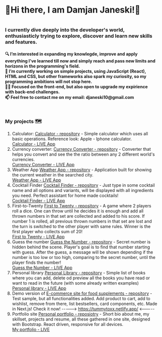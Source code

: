 <h1>👋Hi there, I am Damjan Janeski!👋<h1>

<h3>
 I currently dive deeply into the developer's world, enthusiasticly trying to explore, discover and learn new skills and features. </br>
 </h3>
 <h4>
🔍 I’m interested in expanding my knowlegde, improve and apply everything I've learned till now and simply reach and pass new limits and horizons in the programming's field.</br>
‎‍💼 I’m currently working on simple projects, using JavaScript (React), HTML and CSS, but other frameworks also spark my curiosity, so my programming ambitions will not stop here.</br>
👨‍💻 Focused on the front-end, but also open to upgrade my expirience with back-end challenges. </br>
📫 Feel free to contact me on my email: djaneski10@gmail.com</p></br></h4>

### My projects 🗺️
1. Calculator: <a href='https://github.com/damjanjaneski/calculator'>Calculator - repository</a> - Simple calculator which uses all basic operations. Reference look: Apple - Iphone calculator. <br> 
<a href='https://my-apple-calc.netlify.app'>Calculator - LIVE App</a>
2. Currency converter: <a href='https://github.com/damjanjaneski/currency-converter'>Currency Converter - repository</a> - Converter that helps you convert and see the the ratio between any 2 different world's currencies. <br>
<a href='https://my-currency.netlify.app'>Currency Converter - LIVE App</a>
3. Weather App <a href='https://github.com/damjanjaneski/weather-app'>Weather App - repository</a> - Application built for showing the current weather in the searched city. <br> 
<a href='https://weather-info-check.netlify.app'>Weather App - LIVE App</a>
4. Cocktail Finder <a href='https://github.com/damjanjaneski/cocktail-finder'> Cocktail Finder - repository</a> - Just type in some cocktail name and all options and variants, will be displayed with all ingredients you need. Perfect assistant for home made cocktails! <br>
<a href='https://all-cocktails.netlify.app'>Cocktail Finder - LIVE App</a>
5. First-to-Twenty <a href='https://github.com/damjanjaneski/first-to-twenty'>First to Twenty - repository</a> - A game where 2 players roll a dice. One can throw until he decides it is enough and add all thrown numbers in that set are collected and added to his score. If number 1 is rolled, all previous thrown numbers in that set are lost and the turn is switched to the other player with same rules. Winner is the first player who collects sum of 20! <br>
<a href='https://first-to-twenty.netlify.app'>First to Twenty - LIVE App</a>
6. Guess the number <a href='https://github.com/damjanjaneski/guess-the-number'>Guess the Number - repository</a> - Secret number is hidden behind the scene. Player's goal is to find that number starting with guess. After the guess, a message will be shown depending if the number is too low or too high, comparing to the secret number, until the player finds the number! <br>
<a href='https://my-hidden-number.netlify.app'>Guess the Number - LIVE App</a>
7. Personal library <a href='https://github.com/damjanjaneski/personal-library'>Personal Library - repository</a> - Simple list of books where you can add, delete od preview all the books you have read or want to read in the future (with some already written examples) <br> 
<a href='https://own-library.netlify.app'>Personal library - LIVE App</a>
8. Demo version of <a href="https://github.com/damjanjaneski/own-project"> E-commerce site for food supplements - repository</a> - Test sample, but all functionalities added. Add product to cart, add to wishlist, remove from there, list bestsellers, card components, etc. Made in Next.js! Check it now! -----> https://tummytoxx.netlify.app/ <-----
9. Portfolio site <a href='https://github.com/damjanjaneski/portfolio'> Personal portfolio - reposiotry</a> - Short bio about me, my skillset, projects and resume, all these gathered in one site, designed with Bootstrap. React driven, responsive for all devices. <br />
<a href='https://my-portfolio-dj.netlify.app/'> My portfolio - LIVE</a>

